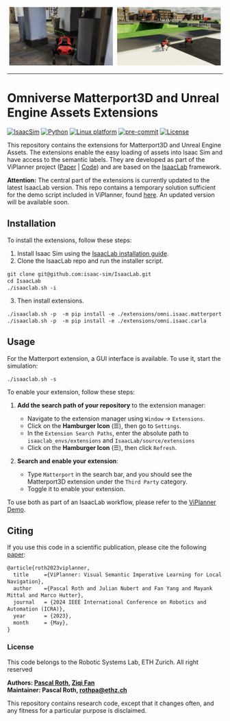 <div style="display: flex;">
    <img src="docs/example_matterport.png" alt="Matterport Mesh" style="width: 48%; padding: 5px;">
    <img src="docs/example_carla.png" alt="Unreal Engine / Carla Mesh" style="width: 48%; padding: 5px;">
</div>

---

# Omniverse Matterport3D and Unreal Engine Assets Extensions

[![IsaacSim](https://img.shields.io/badge/IsaacSim-2023.1.0--hotfix.1-silver.svg)](https://docs.omniverse.nvidia.com/isaacsim/latest/overview.html)
[![Python](https://img.shields.io/badge/python-3.10-blue.svg)](https://docs.python.org/3/whatsnew/3.10.html)
[![Linux platform](https://img.shields.io/badge/platform-linux--64-orange.svg)](https://releases.ubuntu.com/20.04/)
[![pre-commit](https://img.shields.io/badge/pre--commit-enabled-brightgreen?logo=pre-commit&logoColor=white)](https://pre-commit.com/)
[![License](https://img.shields.io/badge/license-BSD--3-yellow.svg)](https://opensource.org/licenses/BSD-3-Clause)

This repository contains the extensions for Matterport3D and Unreal Engine Assets.
The extensions enable the easy loading of assets into Isaac Sim and have access to the semantic labels.
They are developed as part of the ViPlanner project ([Paper](https://arxiv.org/abs/2310.00982) | [Code](https://github.com/leggedrobotics/viplanner))
and are based on the [IsaacLab](https://isaac-sim.github.io/IsaacLab/) framework.

**Attention:**
The central part of the extensions is currently updated to the latest IsaacLab version.
This repo contains a temporary solution sufficient for the demo script included in ViPlanner, found [here](https://github.com/leggedrobotics/viplanner/tree/main/omniverse).
An updated version will be available soon.


## Installation

To install the extensions, follow these steps:

1. Install Isaac Sim using the [IsaacLab installation guide](https://isaac-sim.github.io/IsaacLab/source/setup/installation/index.html).
2. Clone the IsaacLab repo and run the installer script.

```
git clone git@github.com:isaac-sim/IsaacLab.git
cd IsaacLab
./isaaclab.sh -i
```

3. Then install extensions.

```
./isaaclab.sh -p  -m pip install -e ./extensions/omni.isaac.matterport
./isaaclab.sh -p  -m pip install -e ./extensions/omni.isaac.carla
```

## Usage

For the Matterport extension, a GUI interface is available. To use it, start the simulation:

```
./isaaclab.sh -s
```

To enable your extension, follow these steps:

1. **Add the search path of your repository** to the extension manager:
    - Navigate to the extension manager using `Window` -> `Extensions`.
    - Click on the **Hamburger Icon** (☰), then go to `Settings`.
    - In the `Extension Search Paths`, enter the absolute path to `isaaclab_envs/extensions` and `IsaacLab/source/extensions`
    - Click on the **Hamburger Icon** (☰), then click `Refresh`.

2. **Search and enable your extension**:
    - Type `Matterport` in the search bar, and you should see the Matterport3D extension under the `Third Party` category.
    - Toggle it to enable your extension.

To use both as part of an IsaacLab workflow, please refer to the [ViPlanner Demo](https://github.com/leggedrobotics/viplanner/tree/main/omniverse).


## <a name="CitingViPlanner"></a>Citing

If you use this code in a scientific publication, please cite the following [paper](https://arxiv.org/abs/2310.00982):
```
@article{roth2023viplanner,
  title     ={ViPlanner: Visual Semantic Imperative Learning for Local Navigation},
  author    ={Pascal Roth and Julian Nubert and Fan Yang and Mayank Mittal and Marco Hutter},
  journal   = {2024 IEEE International Conference on Robotics and Automation (ICRA)},
  year      = {2023},
  month     = {May},
}
```

### License

This code belongs to the Robotic Systems Lab, ETH Zurich.
All right reserved

**Authors: [Pascal Roth](https://github.com/pascal-roth), [Ziqi Fan](https://github.com/fan-ziqi)<br />
Maintainer: Pascal Roth, rothpa@ethz.ch**

This repository contains research code, except that it changes often, and any fitness for a particular purpose is disclaimed.
